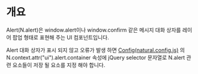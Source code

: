 개요
===

Alert(N.alert)은 window.alert이나 window.confirm 같은 메시지 대화 상자를 레이어 팝업 형태로 표현해 주는 UI 컴포넌트입니다.
<p class="alert">Alert 대화 상자가 표시 되지 않고 오류가 발생 하면 <a href="#cmVmcjAxMDIlMjRDb25maWckaHRtbCUyRm5hdHVyYWxqcyUyRnJlZnIlMkZyZWZyMDEwMi5odG1s">Config(natural.config.js)</a> 의 N.context.attr("ui").alert.container 속성에 jQuery selector 문자열로 N.alert 관련 요소들이 저장 될 요소를 지정 해야 합니다.</p>